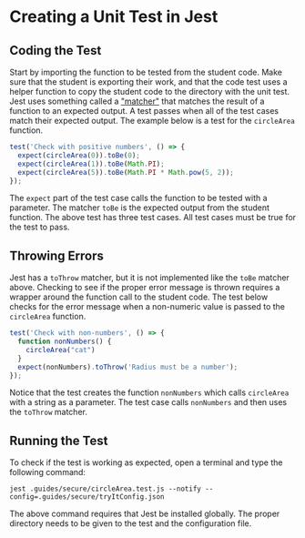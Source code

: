 # Creating a Unit Test in Jest

## Coding the Test

Start by importing the function to be tested from the student code. Make sure that the student is exporting their work, and that the code test uses a helper function to copy the student code to the directory with the unit test. Jest uses something called a ["matcher"](https://jestjs.io/docs/en/using-matchers) that matches the result of a function to an expected output. A test passes when all of the test cases match their expected output. The example below is a test for the `circleArea` function.

```javascript
test('Check with positive numbers', () => {
  expect(circleArea(0)).toBe(0);
  expect(circleArea(1)).toBe(Math.PI);
  expect(circleArea(5)).toBe(Math.PI * Math.pow(5, 2));
});
```

The `expect` part of the test case calls the function to be tested with a parameter. The matcher `toBe` is the expected output from the student function. The above test has three test cases. All test cases must be true for the test to pass.

## Throwing Errors

Jest has a `toThrow` matcher, but it is not implemented like the `toBe` matcher above. Checking to see if the proper error message is thrown requires a wrapper around the function call to the student code. The test below checks for the error message when a non-numeric value is passed to the `circleArea` function.

```javascript
test('Check with non-numbers', () => {
  function nonNumbers() {
    circleArea("cat")
  }
  expect(nonNumbers).toThrow('Radius must be a number');
});
```

Notice that the test creates the function `nonNumbers` which calls `circleArea` with a string as a parameter. The test case calls `nonNumbers` and then uses the `toThrow` matcher.

## Running the Test

To check if the test is working as expected, open a terminal and type the following command:

```
jest .guides/secure/circleArea.test.js --notify --config=.guides/secure/tryItConfig.json
```

The above command requires that Jest be installed globally. The proper directory needs to be given to the test and the configuration file.
